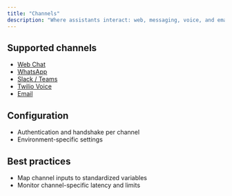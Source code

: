 ```yaml
---
title: "Channels"
description: "Where assistants interact: web, messaging, voice, and email."
---
```


## Supported channels

- [Web Chat](/channels/webchat)
- [WhatsApp](/channels/whatsapp)
- [Slack / Teams](/channels/slack-teams)
- [Twilio Voice](/channels/twilio)
- [Email](/channels/email)

## Configuration

- Authentication and handshake per channel
- Environment-specific settings

## Best practices

- Map channel inputs to standardized variables
- Monitor channel-specific latency and limits